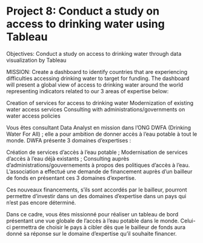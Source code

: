 # Project 8: Conduct a study on access to drinking water using Tableau
Objectives: Conduct a study on access to drinking water through data visualization by Tableau

MISSION: Create a dashboard to identify countries that are experiencing difficulties accessing drinking water to target for funding. The dashboard will present a global view of access to drinking water around the world representing indicators related to our 3 areas of expertise below:

Creation of services for access to drinking water
Modernization of existing water access services
Consulting with administrations/governments on water access policies




Vous êtes consultant Data Analyst en mission dans l’ONG DWFA (Drinking Water For All) ; elle a pour ambition de donner accès à l’eau potable à tout le monde.
DWFA présente 3 domaines d’expertises :

Création de services d’accès à l’eau potable ;
Modernisation de services d’accès à l’eau déjà existants ;
Consulting auprès d’administrations/gouvernements à propos des politiques d’accès à l’eau.
L’association a effectué une demande de financement auprès d’un bailleur de fonds en présentant ces 3 domaines d’expertise. 

Ces nouveaux financements, s’ils sont accordés par le bailleur, pourront permettre d’investir dans un des domaines d’expertise dans un pays qui n’est pas encore déterminé.

Dans ce cadre, vous êtes missionné pour réaliser un tableau de bord présentant une vue globale de l’accès à l’eau potable dans le monde. Celui-ci permettra de choisir le pays à cibler dès que le bailleur de fonds aura donné sa réponse sur le domaine d’expertise qu’il souhaite financer.
